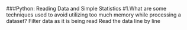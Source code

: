 ###Python: Reading Data and Simple Statistics
#1.What are some techniques used to avoid utilizing too much memory while processing a dataset?
Filter data as it is being read
Read the data line by line
